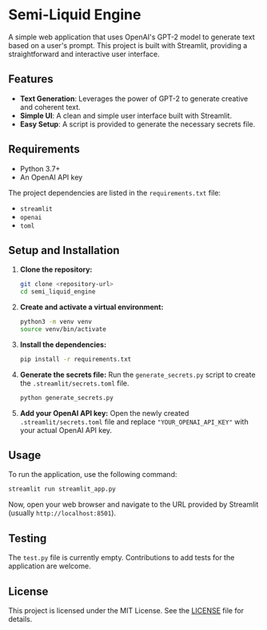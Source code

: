# Semi-Liquid Engine

A simple web application that uses OpenAI's GPT-2 model to generate text based on a user's prompt. This project is built with Streamlit, providing a straightforward and interactive user interface.

## Features

-   **Text Generation**: Leverages the power of GPT-2 to generate creative and coherent text.
-   **Simple UI**: A clean and simple user interface built with Streamlit.
-   **Easy Setup**: A script is provided to generate the necessary secrets file.

## Requirements

-   Python 3.7+
-   An OpenAI API key

The project dependencies are listed in the `requirements.txt` file:
-   `streamlit`
-   `openai`
-   `toml`

## Setup and Installation

1.  **Clone the repository:**
    ```bash
    git clone <repository-url>
    cd semi_liquid_engine
    ```

2.  **Create and activate a virtual environment:**
    ```bash
    python3 -m venv venv
    source venv/bin/activate
    ```

3.  **Install the dependencies:**
    ```bash
    pip install -r requirements.txt
    ```

4.  **Generate the secrets file:**
    Run the `generate_secrets.py` script to create the `.streamlit/secrets.toml` file.
    ```bash
    python generate_secrets.py
    ```

5.  **Add your OpenAI API key:**
    Open the newly created `.streamlit/secrets.toml` file and replace `"YOUR_OPENAI_API_KEY"` with your actual OpenAI API key.

## Usage

To run the application, use the following command:
```bash
streamlit run streamlit_app.py
```
Now, open your web browser and navigate to the URL provided by Streamlit (usually `http://localhost:8501`).

## Testing

The `test.py` file is currently empty. Contributions to add tests for the application are welcome.

## License

This project is licensed under the MIT License. See the [LICENSE](LICENSE) file for details.
